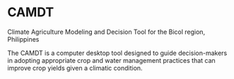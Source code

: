 # CAMDT
Climate Agriculture Modeling and Decision Tool for the Bicol region, Philippines

The CAMDT is a computer desktop tool designed to guide decision-makers in adopting appropriate crop and water management practices that can improve crop yields given a climatic condition.
